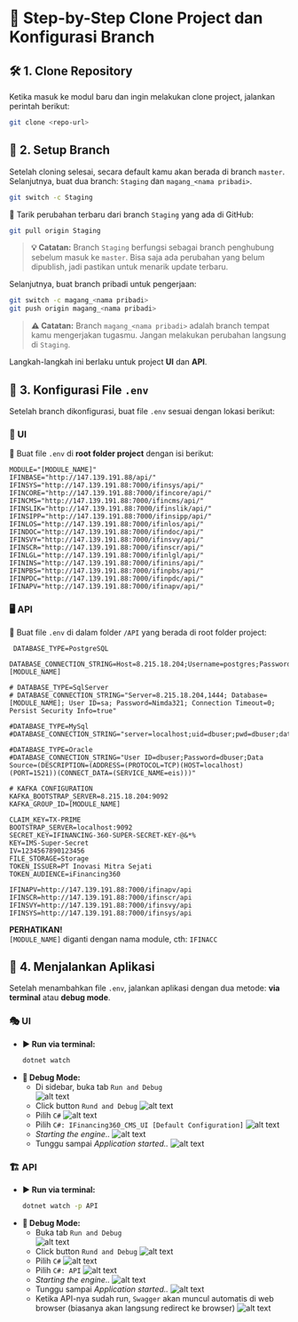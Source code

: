 # 📌 Step-by-Step Clone Project dan Konfigurasi Branch

## 🛠️ 1. Clone Repository
Ketika masuk ke modul baru dan ingin melakukan clone project, jalankan perintah berikut:

```sh
git clone <repo-url>
```

## 🌿 2. Setup Branch
Setelah cloning selesai, secara default kamu akan berada di branch `master`. Selanjutnya, buat dua branch: `Staging` dan `magang_<nama pribadi>`.

```sh
git switch -c Staging
```

🔄 Tarik perubahan terbaru dari branch `Staging` yang ada di GitHub:

```sh
git pull origin Staging
```

> **💡 Catatan:** Branch `Staging` berfungsi sebagai branch penghubung sebelum masuk ke `master`. Bisa saja ada perubahan yang belum dipublish, jadi pastikan untuk menarik update terbaru.

Selanjutnya, buat branch pribadi untuk pengerjaan:

```sh
git switch -c magang_<nama pribadi>
git push origin magang_<nama pribadi>
```

> **⚠️ Catatan:** Branch `magang_<nama pribadi>` adalah branch tempat kamu mengerjakan tugasmu. Jangan melakukan perubahan langsung di `Staging`.

Langkah-langkah ini berlaku untuk project **UI** dan **API**.

## 📝 3. Konfigurasi File `.env`
Setelah branch dikonfigurasi, buat file `.env` sesuai dengan lokasi berikut:

### 🎨 UI
📂 Buat file `.env` di **root folder project** dengan isi berikut:

```env
MODULE="[MODULE_NAME]"
IFINBASE="http://147.139.191.88/api/"
IFINSYS="http://147.139.191.88:7000/ifinsys/api/"
IFINCORE="http://147.139.191.88:7000/ifincore/api/"
IFINCMS="http://147.139.191.88:7000/ifincms/api/"
IFINSLIK="http://147.139.191.88:7000/ifinslik/api/"
IFINSIPP="http://147.139.191.88:7000/ifinsipp/api/"
IFINLOS="http://147.139.191.88:7000/ifinlos/api/"
IFINDOC="http://147.139.191.88:7000/ifindoc/api/"
IFINSVY="http://147.139.191.88:7000/ifinsvy/api/"
IFINSCR="http://147.139.191.88:7000/ifinscr/api/"
IFINLGL="http://147.139.191.88:7000/ifinlgl/api/"
IFININS="http://147.139.191.88:7000/ifinins/api/"
IFINPBS="http://147.139.191.88:7000/ifinpbs/api/"
IFINPDC="http://147.139.191.88:7000/ifinpdc/api/"
IFINAPV="http://147.139.191.88:7000/ifinapv/api/"
```

### 🖥️ API
📂 Buat file `.env` di dalam folder `/API` yang berada di root folder project:

```env
 DATABASE_TYPE=PostgreSQL
 DATABASE_CONNECTION_STRING=Host=8.215.18.204;Username=postgres;Password=Nimda321;Database=[MODULE_NAME]

# DATABASE_TYPE=SqlServer
# DATABASE_CONNECTION_STRING="Server=8.215.18.204,1444; Database=[MODULE_NAME]; User ID=sa; Password=Nimda321; Connection Timeout=0; Persist Security Info=true"

#DATABASE_TYPE=MySql
#DATABASE_CONNECTION_STRING="server=localhost;uid=dbuser;pwd=dbuser;database=eis;"

#DATABASE_TYPE=Oracle
#DATABASE_CONNECTION_STRING="User ID=dbuser;Password=dbuser;Data Source=(DESCRIPTION=(ADDRESS=(PROTOCOL=TCP)(HOST=localhost)(PORT=1521))(CONNECT_DATA=(SERVICE_NAME=eis)))"

# KAFKA CONFIGURATION
KAFKA_BOOTSTRAP_SERVER=8.215.18.204:9092
KAFKA_GROUP_ID=[MODULE_NAME]

CLAIM_KEY=TX-PRIME
BOOTSTRAP_SERVER=localhost:9092
SECRET_KEY=IFINANCING-360-SUPER-SECRET-KEY-@&*%
KEY=IMS-Super-Secret
IV=1234567890123456
FILE_STORAGE=Storage
TOKEN_ISSUER=PT Inovasi Mitra Sejati
TOKEN_AUDIENCE=iFinancing360

IFINAPV=http://147.139.191.88:7000/ifinapv/api
IFINSCR=http://147.139.191.88:7000/ifinscr/api
IFINSVY=http://147.139.191.88:7000/ifinsvy/api
IFINSYS=http://147.139.191.88:7000/ifinsys/api
```
**PERHATIKAN!**  
`[MODULE_NAME]` diganti dengan nama module, cth: `IFINACC`

## 🚀 4. Menjalankan Aplikasi
Setelah menambahkan file `.env`, jalankan aplikasi dengan dua metode: **via terminal** atau **debug mode**.

### 🎭 UI
- **▶️ Run via terminal:**
  ```sh
  dotnet watch
  ```
- **🐞 Debug Mode:**
  - Di sidebar, buka tab `Run and Debug`  
  ![alt text](./assets/img/run-debug-tab.png)
  - Click button `Rund and Debug`
  ![alt text](./assets/img/button-run-debug.png)
  - Pilih `C#`
  ![alt text](./assets/img/debug-config.png)
  - Pilih `C#: IFinancing360_CMS_UI [Default Configuration]`
  ![alt text](./assets/img/ui-config-tab.png)
  - *Starting the engine..*
  ![alt text](./assets/img/ui-running.png)
  - Tunggu sampai *Application started..*
  ![alt text](./assets/img/app-started-ui.png)

### 🏗️ API
- **▶️ Run via terminal:**
  ```sh
  dotnet watch -p API
  ```
- **🐞 Debug Mode:**
  - Buka tab `Run and Debug`  
  ![alt text](./assets/img/run-debug-tab.png)
  - Click button `Rund and Debug`
  ![alt text](./assets/img/button-run-debug.png)
  - Pilih `C#`
  ![alt text](./assets/img/debug-config.png)
  - Pilih `C#: API`
  ![alt text](./assets/img/api-config-tab.png)
  - *Starting the engine..*
  ![alt text](./assets/img/ui-running.png)
  - Tunggu sampai *Application started..*
  ![alt text](./assets/img/api-started.png)
  - Ketika API-nya sudah run, `Swagger` akan muncul automatis di web browser (biasanya akan langsung redirect ke browser)
  ![alt text](./assets/img/api-started.png)
